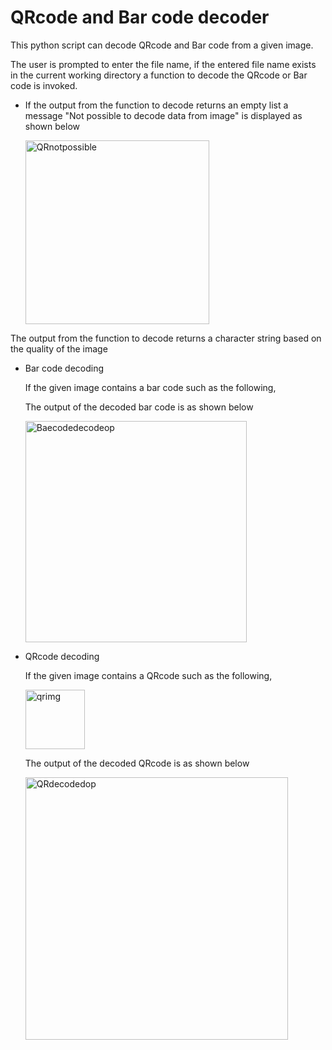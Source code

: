 # QRcode and Bar code decoder

This python script can decode QRcode and Bar code from a given image.

The user is prompted to enter the file name, if the entered file name exists in the current working directory a function to decode the QRcode or Bar code is invoked.

- If the output from the function to decode returns an empty list a message "Not possible to decode data from image" is displayed as shown below
  
  <img width="294" alt="QRnotpossible" src="https://github.com/blockchainamm/blockchainamm/assets/82846751/97381b22-fb29-48de-a446-e2322a376937">

The output from the function to decode returns a character string based on the quality of the image

- Bar code decoding

  If the given image contains a bar code such as the following,

  The output of the decoded bar code is as shown below

  <img width="354" alt="Baecodedecodeop" src="https://github.com/blockchainamm/blockchainamm/assets/82846751/457140be-1c07-491a-aa47-8f39e899edbe">

- QRcode decoding

  If the given image contains a QRcode such as the following,

  <img width="95" alt="qrimg" src="https://github.com/blockchainamm/blockchainamm/assets/82846751/6fa8eee7-b212-49e7-a60a-91cca083d09e">

  The output of the decoded QRcode is as shown below

  <img width="420" alt="QRdecodedop" src="https://github.com/blockchainamm/blockchainamm/assets/82846751/b0b51ed2-39ed-410a-8a0d-39c4aacf27c5">
